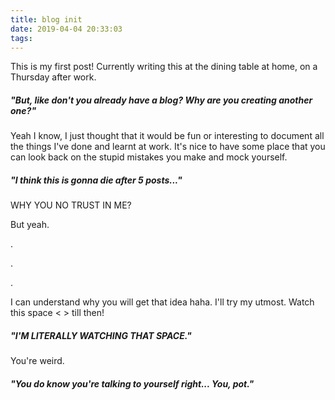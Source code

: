 ```yaml
---
title: blog init
date: 2019-04-04 20:33:03
tags:
---
```


This is my first post! Currently writing this <!-- excerpt --> at the dining table at home, on a Thursday after work. 

##### "But, like don't you already have a blog? Why are you creating another one?"

Yeah I know, I just thought that it would be fun or interesting to document all the things I've done and learnt at work. It's nice to have some place that you can look back on the stupid mistakes you make and mock yourself.

##### "I think this is gonna die after 5 posts..."

WHY YOU NO TRUST IN ME?

But yeah.

.

.

.

I can understand why you will get that idea haha. I'll try my utmost. Watch this space < > till then!

##### "I'M LITERALLY WATCHING THAT SPACE."

You're weird.

##### "You do know you're talking to yourself right... You, pot."
